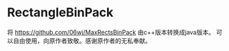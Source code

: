 # RectangleBinPack
将 https://github.com/06wj/MaxRectsBinPack 由c++版本转换成java版本。
可以自由使用，向原作者致敬。感谢原作者的无私奉献。
